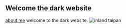 ## Welcome the dark website 
[about me](about)
welcome to the dark website.
![inland taipan](http://digitalmode.net/wp-content/uploads/2016/12/Inland-Taipan.png)

